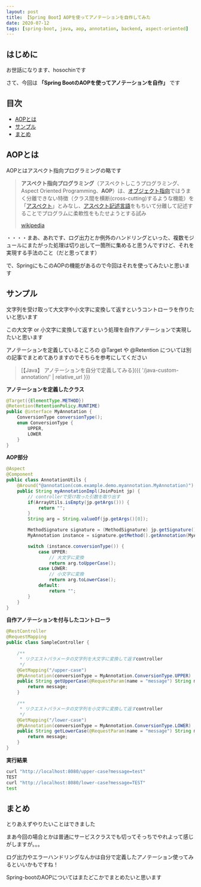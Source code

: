 ```yaml
---
layout: post
title: 【Spring Boot】AOPを使ってアノテーションを自作してみた
date: 2020-07-12
tags: [spring-boot, java, aop, annotation, backend, aspect-oriented]
---
```


## はじめに

お世話になります、hosochinです

さて、今回は
**「Spring BootのAOPを使ってアノテーションを自作」**
です

## 目次

- [AOPとは](#AOPとは)
- [サンプル](#サンプル)
- [まとめ](#まとめ)

## AOPとは

AOPとはアスペクト指向プログラミングの略です

> **アスペクト指向プログラミング**（アスペクトしこうプログラミング、Aspect Oriented Programming、**AOP**）は、[オブジェクト指向](https://ja.wikipedia.org/wiki/%E3%82%AA%E3%83%96%E3%82%B8%E3%82%A7%E3%82%AF%E3%83%88%E6%8C%87%E5%90%91)ではうまく分離できない特徴（クラス間を横断(cross-cutting)するような機能）を「[アスペクト](https://ja.wikipedia.org/wiki/%E3%82%A2%E3%82%B9%E3%83%9A%E3%82%AF%E3%83%88)」とみなし、[アスペクト記述言語](https://ja.wikipedia.org/w/index.php?title=%E3%82%A2%E3%82%B9%E3%83%9A%E3%82%AF%E3%83%88%E8%A8%98%E8%BF%B0%E8%A8%80%E8%AA%9E&action=edit&redlink=1)をもちいて分離して記述することでプログラムに柔軟性をもたせようとする試み
>
> [wikipedia](https://ja.wikipedia.org/wiki/%E3%82%A2%E3%82%B9%E3%83%9A%E3%82%AF%E3%83%88%E6%8C%87%E5%90%91%E3%83%97%E3%83%AD%E3%82%B0%E3%83%A9%E3%83%9F%E3%83%B3%E3%82%B0)

・・・・まあ、あれです、ログ出力とか例外のハンドリングといった、複数モジュールにまたがった処理は切り出して一箇所に集めると思うんですけど、それを実現する手法のこと（だと思ってます）

で、SpringにもこのAOPの機能があるので今回はそれを使ってみたいと思います

## サンプル

文字列を受け取って大文字や小文字に変換して返すというコントローラを作りたいと思います

この大文字 or 小文字に変換して返すという処理を自作アノテーションで実現したいと思います

アノテーションを定義しているところの @Target や @Retention については別の記事でまとめてありますのでそちらを参考にしてください

> [【Java】 アノテーションを自分で定義してみる]({{ '/java-custom-annotation/' | relative_url }})

**アノテーションを定義したクラス**

```java
@Target({ElementType.METHOD})
@Retention(RetentionPolicy.RUNTIME)
public @interface MyAnnotation {
    ConversionType conversionType();
    enum ConversionType {
        UPPER,
        LOWER
    }
}
```

**AOP部分**

```java
@Aspect
@Component
public class AnnotationUtils {
    @Around("@annotation(com.example.demo.myannotation.MyAnnotation)")
    public String myAnnotationImpl(JoinPoint jp) {
        // controllerで受け取った引数を取り出す
        if(ArrayUtils.isEmpty(jp.getArgs())) {
            return "";
        }
        String arg = String.valueOf(jp.getArgs()[0]);

        MethodSignature signature = (MethodSignature) jp.getSignature();
        MyAnnotation instance = signature.getMethod().getAnnotation(MyAnnotation.class);

        switch (instance.conversionType()) {
            case UPPER:
                // 大文字に変換
                return arg.toUpperCase();
            case LOWER:
                // 小文字に変換
                return arg.toLowerCase();
            default:
                return "";
        }
    }
}
```

**自作アノテーションを付与したコントローラ**

```java
@RestController
@RequestMapping
public class SampleController {

    /**
     * リクエストパラメータの文字列を大文字に変換して返すcontroller
     */
    @GetMapping("/upper-case")
    @MyAnnotation(conversionType = MyAnnotation.ConversionType.UPPER)
    public String getUpperCase(@RequestParam(name = "message") String message) {
        return message;
    }

    /**
     * リクエストパラメータの文字列を小文字に変換して返すcontroller
     */
    @GetMapping("/lower-case")
    @MyAnnotation(conversionType = MyAnnotation.ConversionType.LOWER)
    public String getLowerCase(@RequestParam(name = "message") String message) {
        return message;
    }
}
```

**実行結果**

```bash
curl "http://localhost:8080/upper-case?message=test"
TEST
curl "http://localhost:8080/lower-case?message=TEST"
test
```

## まとめ

とりあえずやりたいことはできました

まあ今回の場合とかは普通にサービスクラスでも切ってそっちでやれよって感じがしますが。。。

ログ出力やエラーハンドリングなんかは自分で定義したアノテーション使ってみるといいかもですね！

Spring-bootのAOPについてはまたどこかでまとめたいと思います